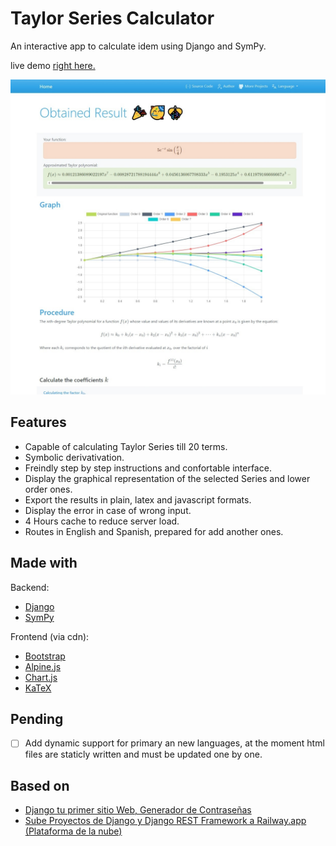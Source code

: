 # Taylor Series Calculator

An interactive app to calculate idem using Django and SymPy.

live demo [right here.](https://taylor-series-calculator.up.railway.app/)

![project preview](preview.jpeg)

## Features

- Capable of calculating Taylor Series till 20 terms.
- Symbolic derivativation.
- Freindly step by step instructions and confortable interface.
- Display the graphical representation of the selected Series and lower order ones.
- Export the results in plain, latex and javascript formats.
- Display the error in case of wrong input.
- 4 Hours cache to reduce server load.
- Routes in English and Spanish, prepared for add another ones.

## Made with

Backend: 
- [Django](https://www.djangoproject.com/)
- [SymPy](https://www.sympy.org/)

Frontend (via cdn):
- [Bootstrap](https://getbootstrap.com/)
- [Alpine.js](https://alpinejs.dev/)
- [Chart.js](https://www.chartjs.org/)
- [KaTeX](https://katex.org/)

## Pending

- [ ] Add dynamic support for primary an new languages, at the moment html files are staticly written and must be updated one by one.

## Based on

- [Django tu primer sitio Web, Generador de Contraseñas](https://youtu.be/I0m92SBfDI8?si=tJS1g_-5IbDWmPCj)
- [Sube Proyectos de Django y Django REST Framework a Railway.app (Plataforma de la nube)](https://youtu.be/ZNnk81ifUTo?si=y0rcnrHjglVq2jjt)